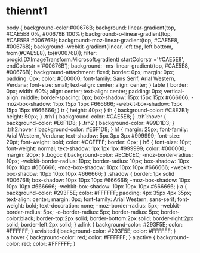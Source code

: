 # thiennt1
body {
	background-color:#00676B;
	background: linear-gradient(top, #CAE5E8 0%, #00676B 100%);
	background:-o-linear-gradient(top, #CAE5E8 #00676B);
	background:-moz-linear-gradient(top, #CAE5E8, #00676B);
	background:-webkit-gradient(linear, left top, left bottom, from(#CAE5E8), to(#00676B));
	filter: progid:DXImageTransform.Microsoft.gradient( startColorstr ='#CAE5E8', endColorstr ='#00676B');
	background: -ms-linear-gradient(top, #CAE5E8, #00676B);
	background-attachment: fixed;
	border: 0px;
	margin: 0px;
	padding: 0px;
	color: #000000;
	font-family: Sans Serif, Arial Western, Verdana;
	font-size: small;
        text-align: center;
        align: center;
}
table {
	border: 0px;
        width: 60%;
	align: center;
        text-align: center;
	padding: 0px;
	vertical-align: middle;
	border-spacing: 0px;
        box-shadow: 15px 15px 15px #666666;
	-moz-box-shadow: 15px 15px 15px #666666;
	-webkit-box-shadow: 15px 15px 15px #666666;
}
tr {
        height: 40px;
}
th {
        background-color: #C8E2B1;
        height: 50px;
}
.trh1 {
        background-color: #CAE5E8;
}
.trh1:hover {
        background-color: #E6F1D8;
}
.trh2 {
        background-color: #99D1D3;
}
.trh2:hover {
        background-color: #E6F1D8;
}
h1 {
        margin: 25px;
        font-family: Arial Western, Verdana;
        text-shadow: 5px 3px 3px #999999;
  	font-size: 20pt;
        font-weight: bold;
  	color: #CCFFFF;
  	border: 0px;
}
h6 {
        font-size: 10pt;
        font-weight: normal;
        text-shadow: 1px 1px 1px #999999;
        color: #000000;
        margin: 20px;
}
.bogoc {
        background-color: #ECECEC;
	-moz-border-radius: 10px;
	-webkit-border-radius: 10px;
	border-radius: 10px;
	box-shadow: 10px 10px 10px #666666;
	-moz-box-shadow: 10px 10px 10px #666666;
	-webkit-box-shadow: 10px 10px 10px #666666;	
}
.shadow {
	border: 1px solid #00676B;
	box-shadow: 10px 10px 10px #666666;
	-moz-box-shadow: 10px 10px 10px #666666;
	-webkit-box-shadow: 10px 10px 10px #666666;	
}
a {
	background-color: #293F5E;
	color: #FFFFFF;
	padding: 4px 35px 4px 35px;
	text-align: center;
	margin: 0px;
	font-family: Arial Western, sans-serif;
	font-weight: bold;
	text-decoration: none;
	-moz-border-radius: 5px;
	-webkit-border-radius: 5px;
        -o-border-radius: 5px;
        border-radius: 5px;
        border-color:black;
        border-top:2px solid;
        border-bottom:2px solid;
        border-right:2px solid;
        border-left:2px solid;
}
a:link {
        background-color: #293F5E;
	color: #FFFFFF;
}
a:visited {
        background-color: #293F5E;
	color: #FFFFFF;
}
a:hover {
        background-color: red;
	color: #FFFFFF;
}
a:active {
        background-color: red;
	color: #FFFFFF;
}
